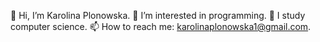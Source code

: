 👋 Hi, I’m Karolina Plonowska.
👀 I’m interested in programming.
🌱 I study computer science.
📫 How to reach me: karolinaplonowska1@gmail.com.

<!---
KarolinaRajs/KarolinaRajs is a ✨ special ✨ repository because its `README.md` (this file) appears on your GitHub profile.
You can click the Preview link to take a look at your changes.
--->
